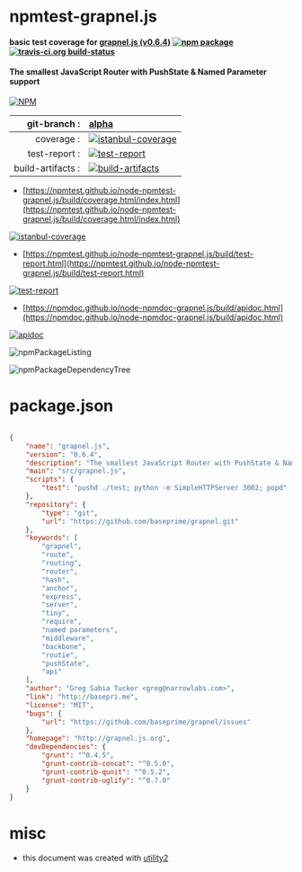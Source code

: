 # npmtest-grapnel.js

#### basic test coverage for  [grapnel.js (v0.6.4)](http://grapnel.js.org)  [![npm package](https://img.shields.io/npm/v/npmtest-grapnel.js.svg?style=flat-square)](https://www.npmjs.org/package/npmtest-grapnel.js) [![travis-ci.org build-status](https://api.travis-ci.org/npmtest/node-npmtest-grapnel.js.svg)](https://travis-ci.org/npmtest/node-npmtest-grapnel.js)

#### The smallest JavaScript Router with PushState & Named Parameter support

[![NPM](https://nodei.co/npm/grapnel.js.png?downloads=true&downloadRank=true&stars=true)](https://www.npmjs.com/package/grapnel.js)

| git-branch : | [alpha](https://github.com/npmtest/node-npmtest-grapnel.js/tree/alpha)|
|--:|:--|
| coverage : | [![istanbul-coverage](https://npmtest.github.io/node-npmtest-grapnel.js/build/coverage.badge.svg)](https://npmtest.github.io/node-npmtest-grapnel.js/build/coverage.html/index.html)|
| test-report : | [![test-report](https://npmtest.github.io/node-npmtest-grapnel.js/build/test-report.badge.svg)](https://npmtest.github.io/node-npmtest-grapnel.js/build/test-report.html)|
| build-artifacts : | [![build-artifacts](https://npmtest.github.io/node-npmtest-grapnel.js/glyphicons_144_folder_open.png)](https://github.com/npmtest/node-npmtest-grapnel.js/tree/gh-pages/build)|

- [https://npmtest.github.io/node-npmtest-grapnel.js/build/coverage.html/index.html](https://npmtest.github.io/node-npmtest-grapnel.js/build/coverage.html/index.html)

[![istanbul-coverage](https://npmtest.github.io/node-npmtest-grapnel.js/build/screenCapture.buildCi.browser.%252Ftmp%252Fbuild%252Fcoverage.lib.html.png)](https://npmtest.github.io/node-npmtest-grapnel.js/build/coverage.html/index.html)

- [https://npmtest.github.io/node-npmtest-grapnel.js/build/test-report.html](https://npmtest.github.io/node-npmtest-grapnel.js/build/test-report.html)

[![test-report](https://npmtest.github.io/node-npmtest-grapnel.js/build/screenCapture.buildCi.browser.%252Ftmp%252Fbuild%252Ftest-report.html.png)](https://npmtest.github.io/node-npmtest-grapnel.js/build/test-report.html)

- [https://npmdoc.github.io/node-npmdoc-grapnel.js/build/apidoc.html](https://npmdoc.github.io/node-npmdoc-grapnel.js/build/apidoc.html)

[![apidoc](https://npmdoc.github.io/node-npmdoc-grapnel.js/build/screenCapture.buildCi.browser.%252Ftmp%252Fbuild%252Fapidoc.html.png)](https://npmdoc.github.io/node-npmdoc-grapnel.js/build/apidoc.html)

![npmPackageListing](https://npmtest.github.io/node-npmtest-grapnel.js/build/screenCapture.npmPackageListing.svg)

![npmPackageDependencyTree](https://npmtest.github.io/node-npmtest-grapnel.js/build/screenCapture.npmPackageDependencyTree.svg)



# package.json

```json

{
    "name": "grapnel.js",
    "version": "0.6.4",
    "description": "The smallest JavaScript Router with PushState & Named Parameter support",
    "main": "src/grapnel.js",
    "scripts": {
        "test": "pushd ./test; python -m SimpleHTTPServer 3002; popd"
    },
    "repository": {
        "type": "git",
        "url": "https://github.com/baseprime/grapnel.git"
    },
    "keywords": [
        "grapnel",
        "route",
        "routing",
        "router",
        "hash",
        "anchor",
        "express",
        "server",
        "tiny",
        "require",
        "named parameters",
        "middleware",
        "backbone",
        "routie",
        "pushState",
        "api"
    ],
    "author": "Greg Sabia Tucker <greg@narrowlabs.com>",
    "link": "http://basepri.me",
    "license": "MIT",
    "bugs": {
        "url": "https://github.com/baseprime/grapnel/issues"
    },
    "homepage": "http://grapnel.js.org",
    "devDependencies": {
        "grunt": "^0.4.5",
        "grunt-contrib-concat": "^0.5.0",
        "grunt-contrib-qunit": "^0.5.2",
        "grunt-contrib-uglify": "^0.7.0"
    }
}
```



# misc
- this document was created with [utility2](https://github.com/kaizhu256/node-utility2)
